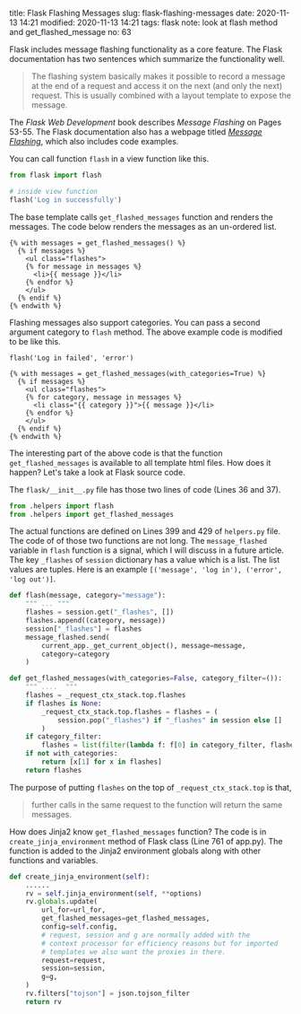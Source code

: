title: Flask Flashing Messages
slug: flask-flashing-messages
date: 2020-11-13 14:21
modified: 2020-11-13 14:21
tags: flask
note: look at flash method and get_flashed_message
no: 63

Flask includes message flashing functionality as a core feature.  The Flask 
documentation has two sentences which summarize the functionality well. 

> The flashing system basically makes it possible to record a message 
> at the end of a request and access it on the next (and only the next) request.
> This is usually combined with a layout template to expose the message.

The *Flask Web Development* book describes *Message Flashing* on Pages 53-55. 
The Flask documentation also has a webpage titled 
*[Message Flashing](https://flask.palletsprojects.com/en/1.1.x/patterns/flashing/#message-flashing-pattern)*, 
which also includes code examples.  

You can call function `flash` in a view function like this. 

```python
from flask import flash

# inside view function
flash('Log in successfully')
```

The base template calls `get_flashed_messages` function and renders the 
messages. The code below renders the messages as an un-ordered list. 

```
{% with messages = get_flashed_messages() %}
  {% if messages %}
    <ul class="flashes">
    {% for message in messages %}
      <li>{{ message }}</li>
    {% endfor %}
    </ul>
  {% endif %}
{% endwith %}
```

Flashing messages also support categories.  You can pass a second 
argument category to `flash` method.  The above example code 
is modified to be like this. 

```
flash('Log in failed', 'error')
```
```
{% with messages = get_flashed_messages(with_categories=True) %}
  {% if messages %}
    <ul class="flashes">
    {% for category, message in messages %}
      <li class="{{ category }}">{{ message }}</li>
    {% endfor %}
    </ul>
  {% endif %}
{% endwith %}
```

The interesting part of the above code is that the function  `get_flashed_messages` is available to all 
template html files. How does it happen? Let's take a look at 
Flask source code. 

The `flask/__init__.py` file has those two lines of code 
(Lines 36 and 37). 

```python
from .helpers import flash
from .helpers import get_flashed_messages
```

The actual functions are defined on Lines 399 and 429 of `helpers.py` file.  
The code of of those two functions are not long.  The `message_flashed` 
variable in `flash` function is a signal, which I will discuss in a 
future article.  The key `_flashes` of `session` dictionary has a value which 
is a list. The list values are tuples.  Here is an example `[('message', 'log in'), ('error', 'log out')]`. 

```python
def flash(message, category="message"):
    """ ... """
    flashes = session.get("_flashes", [])
    flashes.append((category, message))
    session["_flashes"] = flashes
    message_flashed.send(
        current_app._get_current_object(), message=message, 
        category=category
    )
```

```python
def get_flashed_messages(with_categories=False, category_filter=()):
    """ ....  """
    flashes = _request_ctx_stack.top.flashes
    if flashes is None:
        _request_ctx_stack.top.flashes = flashes = (
            session.pop("_flashes") if "_flashes" in session else []
        )
    if category_filter:
        flashes = list(filter(lambda f: f[0] in category_filter, flashes))
    if not with_categories:
        return [x[1] for x in flashes]
    return flashes
```

The purpose of putting `flashes` on the top of `_request_ctx_stack.top` is that,
> further calls in the same request to the function will return the same messages.

How does Jinja2 know `get_flashed_messages` function? The code is in 
`create_jinja_environment` method of Flask class (Line 761 of app.py). 
The function is added to the Jinja2 environment globals along with 
other functions and variables. 

```python
def create_jinja_environment(self):
    ......
    rv = self.jinja_environment(self, **options)
    rv.globals.update(
        url_for=url_for,
        get_flashed_messages=get_flashed_messages,
        config=self.config,
        # request, session and g are normally added with the
        # context processor for efficiency reasons but for imported
        # templates we also want the proxies in there.
        request=request,
        session=session,
        g=g,
    )
    rv.filters["tojson"] = json.tojson_filter
    return rv
```






